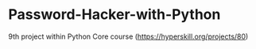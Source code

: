 # Password-Hacker-with-Python
9th project within Python Core course (https://hyperskill.org/projects/80)
